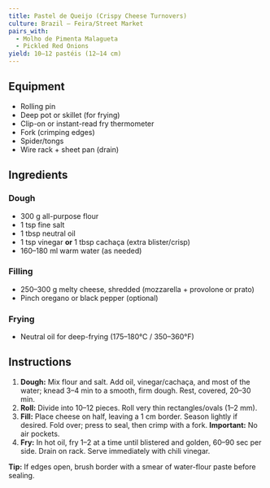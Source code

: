 ```yaml
---
title: Pastel de Queijo (Crispy Cheese Turnovers)
culture: Brazil — Feira/Street Market
pairs_with:
  - Molho de Pimenta Malagueta
  - Pickled Red Onions
yield: 10–12 pastéis (12–14 cm)
---
```


## Equipment
- Rolling pin
- Deep pot or skillet (for frying)
- Clip-on or instant-read fry thermometer
- Fork (crimping edges)
- Spider/tongs
- Wire rack + sheet pan (drain)

## Ingredients
### Dough
- 300 g all-purpose flour
- 1 tsp fine salt
- 1 tbsp neutral oil
- 1 tsp vinegar **or** 1 tbsp cachaça (extra blister/crisp)
- 160–180 ml warm water (as needed)

### Filling
- 250–300 g melty cheese, shredded (mozzarella + provolone or prato)
- Pinch oregano or black pepper (optional)

### Frying
- Neutral oil for deep-frying (175–180°C / 350–360°F)

## Instructions
1. **Dough:** Mix flour and salt. Add oil, vinegar/cachaça, and most of the water; knead 3–4 min to a smooth, firm dough. Rest, covered, 20–30 min.
2. **Roll:** Divide into 10–12 pieces. Roll very thin rectangles/ovals (1–2 mm).
3. **Fill:** Place cheese on half, leaving a 1 cm border. Season lightly if desired. Fold over; press to seal, then crimp with a fork. **Important:** No air pockets.
4. **Fry:** In hot oil, fry 1–2 at a time until blistered and golden, 60–90 sec per side. Drain on rack. Serve immediately with chili vinegar.

**Tip:** If edges open, brush border with a smear of water-flour paste before sealing.
